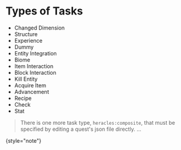 # Types of Tasks

- Changed Dimension
- Structure
- Experience
- Dummy
- Entity Integration
- Biome
- Item Interaction
- Block Interaction
- Kill Entity
- Acquire Item
- Advancement
- Recipe
- Check
- Stat

> There is one more task type, `heracles:composite`, that must be specified by editing a quest's json file directly. ... 
>
{style="note"}